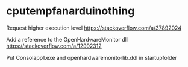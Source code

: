 # cputempfanarduinothing

Request higher execution level
https://stackoverflow.com/a/37892024

Add a reference to the OpenHardwareMonitor dll
https://stackoverflow.com/a/12992312

Put Consolapp1.exe and openhardwaremonitorlib.ddl in startupfolder